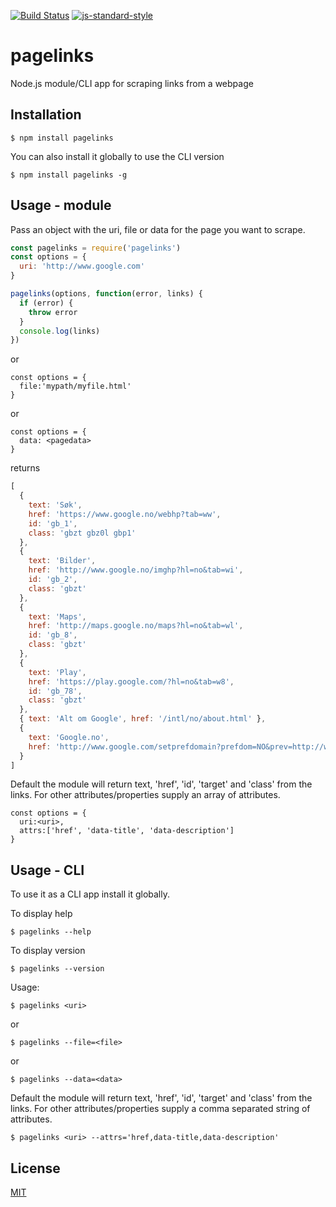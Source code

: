 [![Build Status](https://travis-ci.org/zrrrzzt/pagelinks.svg?branch=master)](https://travis-ci.org/zrrrzzt/pagelinks)
[![js-standard-style](https://img.shields.io/badge/code%20style-standard-brightgreen.svg?style=flat)](https://github.com/feross/standard)

# pagelinks 

Node.js module/CLI app for scraping links from a webpage

## Installation

```
$ npm install pagelinks
```

You can also install it globally to use the CLI version

```
$ npm install pagelinks -g
```

## Usage - module

Pass an object with the uri, file or data for the page you want to scrape.

```JavaScript
const pagelinks = require('pagelinks')
const options = {
  uri: 'http://www.google.com'
}

pagelinks(options, function(error, links) {
  if (error) {
    throw error
  }
  console.log(links)
})
```

or

```
const options = {
  file:'mypath/myfile.html'
}
```

or

```
const options = {
  data: <pagedata>
}
```

returns

```JavaScript
[
  {
    text: 'Søk',
    href: 'https://www.google.no/webhp?tab=ww',
    id: 'gb_1',
    class: 'gbzt gbz0l gbp1'
  },
  {
    text: 'Bilder',
    href: 'http://www.google.no/imghp?hl=no&tab=wi',
    id: 'gb_2',
    class: 'gbzt'
  },
  {
    text: 'Maps',
    href: 'http://maps.google.no/maps?hl=no&tab=wl',
    id: 'gb_8',
    class: 'gbzt'
  },
  {
    text: 'Play',
    href: 'https://play.google.com/?hl=no&tab=w8',
    id: 'gb_78',
    class: 'gbzt'
  },
  { text: 'Alt om Google', href: '/intl/no/about.html' },
  {
    text: 'Google.no',
    href: 'http://www.google.com/setprefdomain?prefdom=NO&prev=http://www.google.no/&sig=K_Yael_-8yUXfGhE8aXDXMo07ePOo%3D'
  }
]
```

Default the module will return text, 'href', 'id', 'target' and 'class' from the links.
For other attributes/properties supply an array of attributes.

```
const options = {
  uri:<uri>,
  attrs:['href', 'data-title', 'data-description']
}
```

## Usage - CLI

To use it as a CLI app install it globally.

To display help

```
$ pagelinks --help
```

To display version

```
$ pagelinks --version
```

Usage:

```
$ pagelinks <uri>
```

or

```
$ pagelinks --file=<file>
```

or

```
$ pagelinks --data=<data>
```

Default the module will return text, 'href', 'id', 'target' and 'class' from the links.
For other attributes/properties supply a comma separated string of attributes.

```
$ pagelinks <uri> --attrs='href,data-title,data-description'
```

## License

[MIT](LICENSE)
